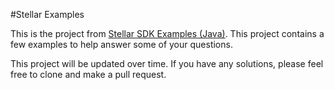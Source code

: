 #Stellar Examples

This is the project from [Stellar SDK Examples (Java)](https://github.com/triippz-tech/StellarExamples). 
This project contains a few examples to help answer some of your questions.

This project will be updated over time. If you have any solutions, please feel free to clone and make a pull request.